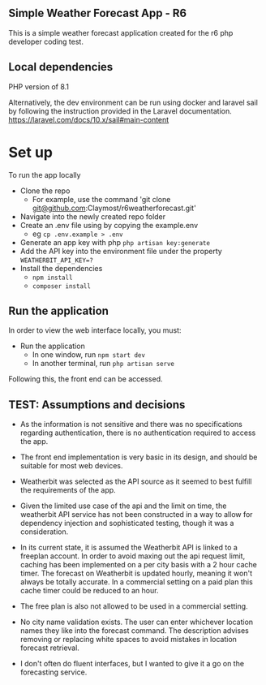 ## Simple Weather Forecast App - R6

This is a simple weather forecast application created for the r6 php developer coding test.

## Local dependencies
PHP version of 8.1

Alternatively, the dev environment can be run using docker and laravel sail by following the instruction provided in the Laravel documentation. https://laravel.com/docs/10.x/sail#main-content
# Set up
To run the app locally
- Clone the repo 
    - For example, use the command 'git clone git@github.com:Claymost/r6weatherforecast.git'
- Navigate into the newly created repo folder
- Create an .env file using by copying the example.env
    - eg `cp .env.example > .env`
- Generate an app key with php `php artisan key:generate`
- Add the API key into the environment file under the property `WEATHERBIT_API_KEY=?`
- Install the dependencies
    - `npm install`
    - `composer install`


## Run the application

In order to view the web interface locally, you must:

- Run the application
    - In one window, run `npm start dev`
    - In another terminal, run `php artisan serve`

Following this, the front end can be accessed.

## TEST: Assumptions and decisions

- As the information is not sensitive and there was no specifications regarding authentication, there is no authentication required to access the app.

- The front end implementation is very basic in its design, and should be suitable for most web devices.

- Weatherbit was selected as the API source as it seemed to best fulfill the requirements of the app.

- Given the limited use case of the api and the limit on time, the weatherbit API service has not been constructed in a way to allow for dependency injection and sophisticated testing, though it was a consideration.

- In its current state, it is assumed the Weatherbit API is linked to a freeplan account. In order to avoid maxing out the api request limit, caching has been implemented on a per city basis with a 2 hour cache timer. The forecast on Weatherbit is updated hourly, meaning it won't always be totally accurate. In a commercial setting on a paid plan this cache timer could be reduced to an hour.

- The free plan is also not allowed to be used in a commercial setting.

- No city name validation exists. The user can enter whichever location names they like into the forecast command. The description advises removing or replacing white spaces to avoid mistakes in location forecast retrieval.

- I don't often do fluent interfaces, but I wanted to give it a go on the forecasting service.



